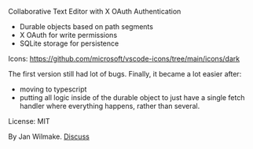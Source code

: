 Collaborative Text Editor with X OAuth Authentication

- Durable objects based on path segments
- X OAuth for write permissions
- SQLite storage for persistence

Icons: https://github.com/microsoft/vscode-icons/tree/main/icons/dark

The first version still had lot of bugs. Finally, it became a lot easier after:

- moving to typescript
- putting all logic inside of the durable object to just have a single fetch handler where everything happens, rather than several.

License: MIT

By Jan Wilmake. [Discuss](https://x.com/janwilmake/status/1930894240403382433)
